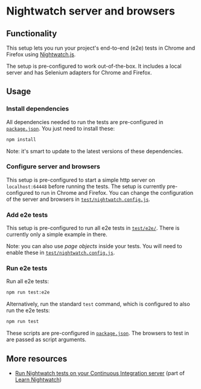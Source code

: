 # Nightwatch server and browsers

## Functionality

This setup lets you run your project's end-to-end (e2e) tests in Chrome and Firefox using [Nightwatch.js](http://nightwatchjs.org/).

The setup is pre-configured to work out-of-the-box. It includes a local server and has Selenium adapters for Chrome and Firefox.


## Usage

### Install dependencies

All dependencies needed to run the tests are pre-configured in [`package.json`](package.json). You just need to install these:

```bash
npm install
```

Note: it's smart to update to the latest versions of these dependencies.


### Configure server and browsers

This setup is pre-configured to start a simple http server on `localhost:64448` before running the tests.
The setup is currently pre-configured to run in Chrome and Firefox.
You can change the configuration of the server and browsers in [`test/nightwatch.config.js`](test/nightwatch.config.js).


### Add e2e tests

This setup is pre-configured to run all e2e tests in [`test/e2e/`](test/e2e/). There is currently only a simple example in there.

Note: you can also use *page objects* inside your tests. You will need to enable these in [`test/nightwatch.config.js`](test/nightwatch.config.js).


### Run e2e tests

Run all e2e tests:

```bash
npm run test:e2e
```

Alternatively, run the standard `test` command, which is configured to also run the e2e tests:

```bash
npm run test
```

These scripts are pre-configured in [`package.json`](package.json). The browsers to test in are passed as script arguments.


## More resources

* [Run Nightwatch tests on your Continuous Integration server](https://github.com/dwyl/learn-nightwatch#running-your-nightwatch-tests-on-your-continuous-integration-ci) (part of [Learn Nightwatch](https://github.com/dwyl/learn-nightwatch))
